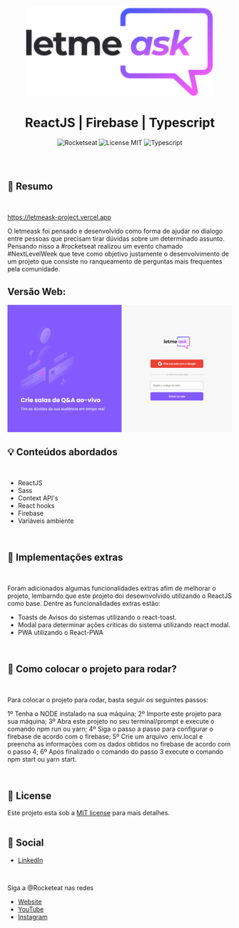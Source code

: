 <br />
<br />
<h1 align="center">
  <img alt="letmeask" src="https://github.com/Danielgsouza/letmeask-project/blob/main/src/assets/images/logo.svg" width="420px" /> 
  <br />
  <br />
  ReactJS | Firebase | Typescript
</h1>

<p align="center">
  <img alt="Rocketseat" src="https://img.shields.io/badge/Created%20by%3A-Rocketseat-%236D5CCD" />
  <img alt="License MIT" src="https://img.shields.io/badge/License-MIT-%2398C611" />
  <img alt="Typescript" src="https://img.shields.io/badge/Main%20lenguage-Typescript-%232F74C0" /> <br />
</p> 
<br />
<br />

## :bookmark: Resumo
<br />

https://letmeask-project.vercel.app

O letmeask foi pensado e desenvolvido como forma de ajudar no dialogo entre pessoas que precisam tirar dúvidas sobre um determinado assunto. Pensando nisso a #rocketseat realizou um evento chamado #NextLevelWeek que teve como objetivo justamente o desenvolvimento de um projeto que consiste no ranqueamento de perguntas mais frequentes pela comunidade.

## Versão Web:

![web](https://github.com/Danielgsouza/letmeask-project/blob/main/src/assets/images/Home.png)
<br />


## :bulb: Conteúdos abordados
<br />

- ReactJS
- Sass
- Context API's
- React hooks
- Firebase
- Variáveis ambiente

<br />

## :rocket: Implementações extras
<br />

Foram adicionados algumas funcionalidades extras afim de melhorar o projeto, lembarndo que este projeto doi desewnvolvido utilizando o ReactJS como base. 
Dentre as funcionalidades extras estão:

- Toasts de Avisos do sistemas utilizando o react-toast.
- Modal para determinar ações criticas do sistema utilizando react modal.
- PWA utilizando o React-PWA 


<br />

## :wrench: Como colocar o projeto para rodar?
<br />

Para colocar o projeto para rodar, basta seguir os seguintes passos:


1º Tenha o NODE  instalado na sua máquina;
2º Importe este projeto para sua máquina;
3º Abra este projeto no seu terminal/prompt  e execute o comando npm run ou yarn;
4º Siga o passo a passo para configurar o firebase de acordo com o firebase;
5º Crie um arquivo .env.local e preencha as informações com os dados obtidos no firebase de acordo com o passo 4;
6º Após finalizado o comando do passo 3 execute o comando npm start ou yarn start.

<br />

## :memo: License

Este projeto esta sob a [MIT license](LICENSE) para mais detalhes.
<br />
<br />

## :wave: Social

- [LinkedIn](https://www.linkedin.com/in/daniel-g-souza/)

<br />

Siga a @Rocketeat nas redes
<br />

- [Website](https://rocketseat.com.br/)
- [YouTube](https://www.youtube.com/channel/UCSfwM5u0Kce6Cce8_S72olg)
- [Instagram](https://www.instagram.com/rocketseat_oficial/?hl=pt-br)
